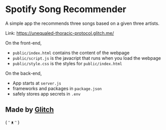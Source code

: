 # Spotify Song Recommender

A simple app the recommends three songs based on a given three artists.

Link: https://unequaled-thoracic-protocol.glitch.me/


On the front-end,

- `public/index.html` contains the content of the webpage
- `public/script.js` is the javacript that runs when you load the webpage
- `public/style.css` is the styles for `public/index.html`

On the back-end,

- App starts at `server.js`
- frameworks and packages in `package.json`
- safely stores app secrets in `.env` 



## Made by [Glitch](https://glitch.com/)


( ᵔ ᴥ ᵔ )
